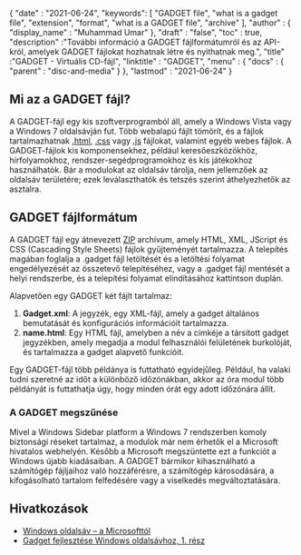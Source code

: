 {
  "date" : "2021-06-24",
  "keywords": [ "GADGET file", "what is a gadget file", "extension", "format", "what is a GADGET file", "archive" ],
  "author" : {
    "display_name" : "Muhammad Umar"
},
  "draft" : "false",
   "toc" : true,
  "description" :"További információ a GADGET fájlformátumról és az API-król, amelyek GADGET fájlokat hozhatnak létre és nyithatnak meg.",
  "title" :"GADGET - Virtuális CD-fájl",
  "linktitle" : "GADGET",
  "menu" : {
    "docs" : {
      "parent" : "disc-and-media"
}
},
  "lastmod" : "2021-06-24"
}

## Mi az a GADGET fájl?

A GADGET-fájl egy kis szoftverprogramból áll, amely a Windows Vista vagy a Windows 7 oldalsávján fut. Több webalapú fájlt tömörít, és a fájlok tartalmazhatnak [.html](/hu/web/html), [.css](/hu/web/css) vagy [.js](/hu/web/js/) fájlokat, valamint egyéb webes fájlok. A GADGET-fájlok kis komponensekhez, például keresőeszközökhöz, hírfolyamokhoz, rendszer-segédprogramokhoz és kis játékokhoz használhatók. Bár a modulokat az oldalsáv tárolja, nem jellemzőek az oldalsáv területére; ezek leválaszthatók és tetszés szerint áthelyezhetők az asztalra.

## GADGET fájlformátum

A GADGET fájl egy átnevezett [ZIP](/hu/compression/zip/) archívum, amely HTML, XML, JScript és CSS (Cascading Style Sheets) fájlok gyűjteményét tartalmazza. A telepítés magában foglalja a .gadget fájl letöltését és a letöltési folyamat engedélyezését az összetevő telepítéséhez, vagy a .gadget fájl mentését a helyi rendszerbe, és a telepítési folyamat elindításához kattintson duplán.

Alapvetően egy GADGET két fájlt tartalmaz:

1. **Gadget.xml**: A jegyzék, egy XML-fájl, amely a gadget általános bemutatását és konfigurációs információit tartalmazza.
2. **name.html**: Egy HTML fájl, amelyben a név a<name> címkéje a társított gadget jegyzékben, amely megadja a modul felhasználói felületének burkolóját, és tartalmazza a gadget alapvető funkcióit.

Egy GADGET-fájl több példánya is futtatható egyidejűleg. Például, ha valaki tudni szeretné az időt a különböző időzónákban, akkor az óra modul több példányát is futtathatja úgy, hogy minden órát egy adott időzónára állít.

### A GADGET megszűnése

Mivel a Windows Sidebar platform a Windows 7 rendszerben komoly biztonsági réseket tartalmaz, a modulok már nem érhetők el a Microsoft hivatalos webhelyén. Később a Microsoft megszüntette ezt a funkciót a Windows újabb kiadásaiban. A GADGET bármikor kihasználható a számítógép fájljaihoz való hozzáférésre, a számítógép károsodására, a kifogásolható tartalom felfedésére vagy a viselkedés megváltoztatására.

## Hivatkozások

* [Windows oldalsáv – a Microsofttól](https://docs.microsoft.com/en-us/previous-versions/windows/desktop/sidebar/-sidebar-entry)
* [Gadget fejlesztése Windows oldalsávhoz, 1. rész](https://docs.microsoft.com/en-us/previous-versions/windows/desktop/sidebar/-sidebar-overview-gdo)

